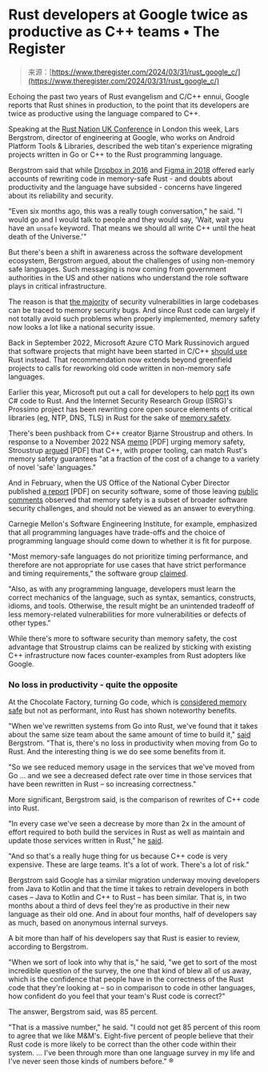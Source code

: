 <!--yml
category: 未分类
date: 2024-05-29 12:49:32
-->

# Rust developers at Google twice as productive as C++ teams • The Register

> 来源：[https://www.theregister.com/2024/03/31/rust_google_c/](https://www.theregister.com/2024/03/31/rust_google_c/)

Echoing the past two years of Rust evangelism and C/C++ ennui, Google reports that Rust shines in production, to the point that its developers are twice as productive using the language compared to C++.

Speaking at the [Rust Nation UK Conference](https://www.youtube.com/live/6mZRWFQRvmw?feature=shared&t=26575) in London this week, Lars Bergstrom, director of engineering at Google, who works on Android Platform Tools & Libraries, described the web titan's experience migrating projects written in Go or C++ to the Rust programming language.

Bergstrom said that while [Dropbox in 2016](https://blog.rust-lang.org/2016/05/16/rust-at-one-year.html) and [Figma in 2018](https://www.figma.com/blog/rust-in-production-at-figma/) offered early accounts of rewriting code in memory-safe Rust - and doubts about productivity and the language have subsided - concerns have lingered about its reliability and security.

"Even six months ago, this was a really tough conversation," he said. "I would go and I would talk to people and they would say, 'Wait, wait you have an `unsafe` keyword. That means we should all write C++ until the heat death of the Universe.'"

But there's been a shift in awareness across the software development ecosystem, Bergstrom argued, about the challenges of using non-memory safe languages. Such messaging is now coming from government authorities in the US and other nations who understand the role software plays in critical infrastructure.

The reason is that [the majority](https://alexgaynor.net/2020/may/27/science-on-memory-unsafety-and-security/) of security vulnerabilities in large codebases can be traced to memory security bugs. And since Rust code can largely if not totally avoid such problems when properly implemented, memory safety now looks a lot like a national security issue.

Back in September 2022, Microsoft Azure CTO Mark Russinovich argued that software projects that might have been started in C/C++ [should use](https://www.theregister.com/2022/09/20/rust_microsoft_c/) Rust instead. That recommendation now extends beyond greenfield projects to calls for reworking old code written in non-memory safe languages.

Earlier this year, Microsoft put out a call for developers to help [port](https://www.theregister.com/2024/01/31/microsoft_seeks_rust_developers/) its own C# code to Rust. And the Internet Security Research Group (ISRG)'s Prossimo project has been rewriting core open source elements of critical libraries (eg, NTP, DNS, TLS) in Rust for the sake of [memory safety](https://www.memorysafety.org/).

There's been pushback from C++ creator Bjarne Stroustrup and others. In response to a November 2022 NSA [memo](https://media.defense.gov/2022/Nov/10/2003112742/-1/-1/1/CSI_SOFTWARE_MEMORY_SAFETY.PDF) [PDF] urging memory safety, Stroustrup [argued](https://www.open-std.org/jtc1/sc22/wg21/docs/papers/2023/p2739r0.pdf) [PDF] that C++, with proper tooling, can match Rust's memory safety guarantees "at a fraction of the cost of a change to a variety of novel 'safe' languages."

And in February, when the US Office of the National Cyber Director published [a report](https://www.whitehouse.gov/wp-content/uploads/2024/02/Final-ONCD-Technical-Report.pdf) [PDF] on security software, some of those leaving [public comments](https://www.regulations.gov/document/ONCD-2023-0002-0001/comment) observed that memory safety is a subset of broader software security challenges, and should not be viewed as an answer to everything.

Carnegie Mellon's Software Engineering Institute, for example, emphasized that all programming languages have trade-offs and the choice of programming language should come down to whether it is fit for purpose.

"Most memory-safe languages do not prioritize timing performance, and therefore are not appropriate for use cases that have strict performance and timing requirements," the software group [claimed](https://www.regulations.gov/comment/ONCD-2023-0002-0068).

"Also, as with any programming language, developers must learn the correct mechanics of the language, such as syntax, semantics, constructs, idioms, and tools. Otherwise, the result might be an unintended tradeoff of less memory-related vulnerabilities for more vulnerabilities or defects of other types."

While there's more to software security than memory safety, the cost advantage that Stroustrup claims can be realized by sticking with existing C++ infrastructure now faces counter-examples from Rust adopters like Google.

### No loss in productivity - quite the opposite

At the Chocolate Factory, turning Go code, which is [considered memory safe](https://www.memorysafety.org/docs/memory-safety/) but not as performant, into Rust has shown noteworthy benefits.

"When we've rewritten systems from Go into Rust, we've found that it takes about the same size team about the same amount of time to build it," [said](https://www.youtube.com/live/6mZRWFQRvmw?feature=shared&t=27048) Bergstrom. "That is, there's no loss in productivity when moving from Go to Rust. And the interesting thing is we do see some benefits from it.

"So we see reduced memory usage in the services that we've moved from Go ... and we see a decreased defect rate over time in those services that have been rewritten in Rust – so increasing correctness."

More significant, Bergstrom said, is the comparison of rewrites of C++ code into Rust.

"In every case we've seen a decrease by more than 2x in the amount of effort required to both build the services in Rust as well as maintain and update those services written in Rust," he [said](https://www.youtube.com/live/6mZRWFQRvmw?feature=shared&t=27094).

"And so that's a really huge thing for us because C++ code is very expensive. These are large teams. It's a lot of work. There's a lot of risk."

Bergstrom said Google has a similar migration underway moving developers from Java to Kotlin and that the time it takes to retrain developers in both cases – Java to Kotlin and C++ to Rust – has been similar. That is, in two months about a third of devs feel they're as productive in their new language as their old one. And in about four months, half of developers say as much, based on anonymous internal surveys.

A bit more than half of his developers say that Rust is easier to review, according to Bergstrom.

"When we sort of look into why that is," he said, "we get to sort of the most incredible question of the survey, the one that kind of blew all of us away, which is the confidence that people have in the correctness of the Rust code that they're looking at – so in comparison to code in other languages, how confident do you feel that your team's Rust code is correct?"

The answer, Bergstrom said, was 85 percent.

"That is a massive number," he said. "I could not get 85 percent of this room to agree that we like M&M's. Eight-five percent of people believe that their Rust code is more likely to be correct than the other code within their system. … I've been through more than one language survey in my life and I've never seen those kinds of numbers before." ®
